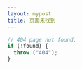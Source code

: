 ```yaml
---
layout: mypost
title: 页面未找到
---
```


```js
// 404 page not found.
if (!found) {
  throw ("404");
}
```

